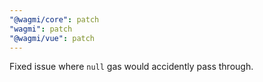 ```yaml
---
"@wagmi/core": patch
"wagmi": patch
"@wagmi/vue": patch
---
```


Fixed issue where `null` gas would accidently pass through.
